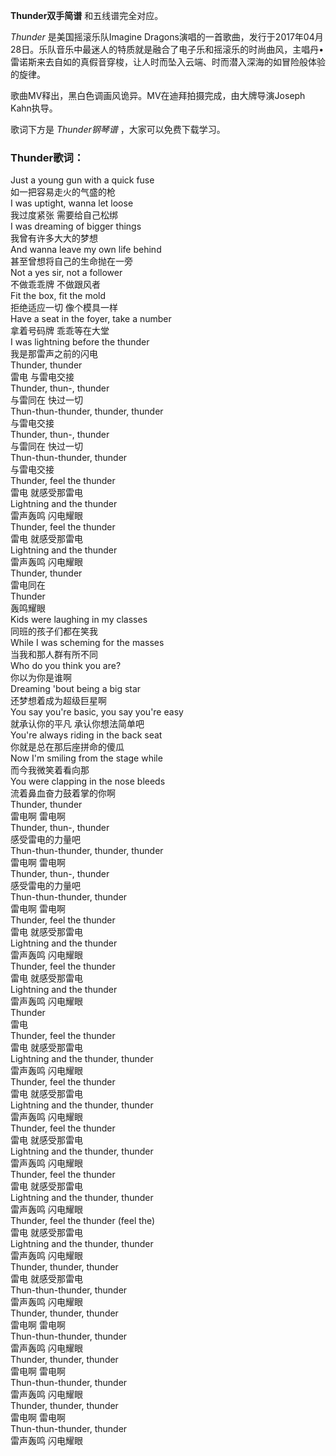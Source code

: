 

**Thunder双手简谱** 和五线谱完全对应。

_Thunder_ 是美国摇滚乐队Imagine
Dragons演唱的一首歌曲，发行于2017年04月28日。乐队音乐中最迷人的特质就是融合了电子乐和摇滚乐的时尚曲风，主唱丹•雷诺斯来去自如的真假音穿梭，让人时而坠入云端、时而潜入深海的如冒险般体验的旋律。

歌曲MV释出，黑白色调画风诡异。MV在迪拜拍摄完成，由大牌导演Joseph Kahn执导。

歌词下方是 _Thunder钢琴谱_ ，大家可以免费下载学习。

### Thunder歌词：

Just a young gun with a quick fuse  
如一把容易走火的气盛的枪  
I was uptight, wanna let loose  
我过度紧张 需要给自己松绑  
I was dreaming of bigger things  
我曾有许多大大的梦想  
And wanna leave my own life behind  
甚至曾想将自己的生命抛在一旁  
Not a yes sir, not a follower  
不做乖乖牌 不做跟风者  
Fit the box, fit the mold  
拒绝适应一切 像个模具一样  
Have a seat in the foyer, take a number  
拿着号码牌 乖乖等在大堂  
I was lightning before the thunder  
我是那雷声之前的闪电  
Thunder, thunder  
雷电 与雷电交接  
Thunder, thun-, thunder  
与雷同在 快过一切  
Thun-thun-thunder, thunder, thunder  
与雷电交接  
Thunder, thun-, thunder  
与雷同在 快过一切  
Thun-thun-thunder, thunder  
与雷电交接  
Thunder, feel the thunder  
雷电 就感受那雷电  
Lightning and the thunder  
雷声轰鸣 闪电耀眼  
Thunder, feel the thunder  
雷电 就感受那雷电  
Lightning and the thunder  
雷声轰鸣 闪电耀眼  
Thunder, thunder  
雷电同在  
Thunder  
轰鸣耀眼  
Kids were laughing in my classes  
同班的孩子们都在笑我  
While I was scheming for the masses  
当我和那人群有所不同  
Who do you think you are?  
你以为你是谁啊  
Dreaming 'bout being a big star  
还梦想着成为超级巨星啊  
You say you're basic, you say you're easy  
就承认你的平凡 承认你想法简单吧  
You're always riding in the back seat  
你就是总在那后座拼命的傻瓜  
Now I'm smiling from the stage while  
而今我微笑着看向那  
You were clapping in the nose bleeds  
流着鼻血奋力鼓着掌的你啊  
Thunder, thunder  
雷电啊 雷电啊  
Thunder, thun-, thunder  
感受雷电的力量吧  
Thun-thun-thunder, thunder, thunder  
雷电啊 雷电啊  
Thunder, thun-, thunder  
感受雷电的力量吧  
Thun-thun-thunder, thunder  
雷电啊 雷电啊  
Thunder, feel the thunder  
雷电 就感受那雷电  
Lightning and the thunder  
雷声轰鸣 闪电耀眼  
Thunder, feel the thunder  
雷电 就感受那雷电  
Lightning and the thunder  
雷声轰鸣 闪电耀眼  
Thunder  
雷电  
Thunder, feel the thunder  
雷电 就感受那雷电  
Lightning and the thunder, thunder  
雷声轰鸣 闪电耀眼  
Thunder, feel the thunder  
雷电 就感受那雷电  
Lightning and the thunder, thunder  
雷声轰鸣 闪电耀眼  
Thunder, feel the thunder  
雷电 就感受那雷电  
Lightning and the thunder, thunder  
雷声轰鸣 闪电耀眼  
Thunder, feel the thunder  
雷电 就感受那雷电  
Lightning and the thunder, thunder  
雷声轰鸣 闪电耀眼  
Thunder, feel the thunder (feel the)  
雷电 就感受那雷电  
Lightning and the thunder, thunder  
雷声轰鸣 闪电耀眼  
Thunder, thunder, thunder  
雷电 就感受那雷电  
Thun-thun-thunder, thunder  
雷声轰鸣 闪电耀眼  
Thunder, thunder, thunder  
雷电啊 雷电啊  
Thun-thun-thunder, thunder  
雷声轰鸣 闪电耀眼  
Thunder, thunder, thunder  
雷电啊 雷电啊  
Thun-thun-thunder, thunder  
雷声轰鸣 闪电耀眼  
Thunder, thunder, thunder  
雷电啊 雷电啊  
Thun-thun-thunder, thunder  
雷声轰鸣 闪电耀眼

